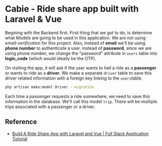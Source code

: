 # Cabie - Ride share app built with Laravel & Vue

Begining with the Backend first. First thing that we got to do, is determine what Models are going to be used in this application.
We are not using *email-verification* for this project. Also, instead of **email** we'll be using **phone number** to authenticate a user. Instead of **password**, since we are using phone number, we change the "password" attribute in `users` table into **login_code** (which would ideally be the OTP).

On visiting the app, it will ask if the user wants to hail a ride as a **passenger** or wants to ride as a **driver**. We make a separate `driver` table to save this driver related information with a foreign key linking to the `users`table.

```bash
php artisan make:model Driver --migration
```

Each time a passenger requests a ride somewhere, we need to save this information in the database. We'll call this model `trip`. There will be multiple trips associated with a passenger or a driver.

## Reference

- [Build A Ride Share App with Laravel and Vue | Full Stack Application Tutorial](https://www.youtube.com/watch?v=iFOEU6YNBzw)